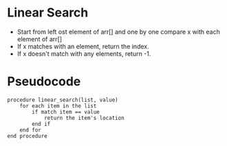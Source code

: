 # Linear Search 
* Start from left ost element of arr[] and one by one compare x with each element of arr[]
* If x matches with an element, return the index. 
* If x doesn't match with any elements, return -1.  

# Pseudocode 
```
procedure linear_search(list, value)
    for each item in the list 
        if match item == value 
            return the item's location
        end if 
    end for
end procedure
```